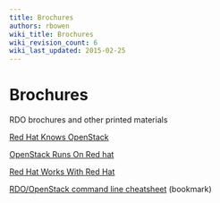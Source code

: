 ```yaml
---
title: Brochures
authors: rbowen
wiki_title: Brochures
wiki_revision_count: 6
wiki_last_updated: 2015-02-25
---
```


# Brochures

RDO brochures and other printed materials

[Red Hat Knows OpenStack](http://rdoproject.org/images/brochure/redhat_knows_openstack-portrait-A4.pdf)

[OpenStack Runs On Red hat](http://rdoproject.org/images/brochure/openstack_runs_on_redhat-portrait-A4.pdf)

[Red Hat Works With Red Hat](http://rdoproject.org/images/brochure/redhat_works_with_openstack-portrait-A4.pdf)

[RDO/OpenStack command line cheatsheet](http://rdoproject.org/images/bookmark/rdo_bookmark.pdf) (bookmark)
